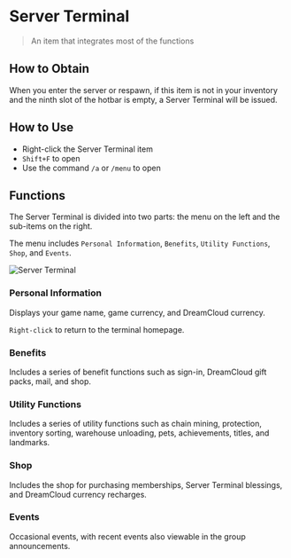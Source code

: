 # Server Terminal

> An item that integrates most of the functions

## How to Obtain

When you enter the server or respawn, if this item is not in your inventory and the ninth slot of the hotbar is empty, a Server Terminal will be issued.

## How to Use

- Right-click the Server Terminal item
- `Shift+F` to open
- Use the command `/a` or `/menu` to open

## Functions

The Server Terminal is divided into two parts: the menu on the left and the sub-items on the right.

The menu includes `Personal Information`, `Benefits`, `Utility Functions`, `Shop`, and `Events`.

![Server Terminal](https://pic.imgdb.cn/item/665e78a55e6d1bfa05c5d2b5.jpg)

### Personal Information

Displays your game name, game currency, and DreamCloud currency.

`Right-click` to return to the terminal homepage.

### Benefits

Includes a series of benefit functions such as sign-in, DreamCloud gift packs, mail, and shop.

### Utility Functions

Includes a series of utility functions such as chain mining, protection, inventory sorting, warehouse unloading, pets, achievements, titles, and landmarks.

### Shop

Includes the shop for purchasing memberships, Server Terminal blessings, and DreamCloud currency recharges.

### Events

Occasional events, with recent events also viewable in the group announcements.

